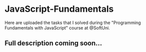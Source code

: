 # JavaScript-Fundamentals
Here are uploaded the tasks that I solved during thе "Programming Fundamentals with JavaScript" course at @SoftUni.

## Full description coming soon...
